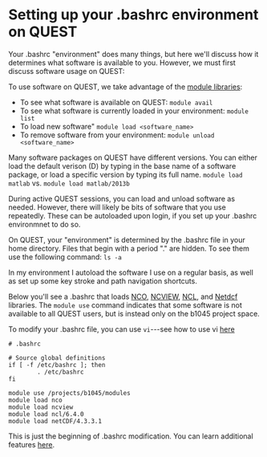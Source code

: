 # Setting up your .bashrc environment on QUEST

Your .bashrc "environment" does many things, but here we'll discuss how it determines what software is available to you. However, we must first discuss software usage on QUEST:

To use software on QUEST, we take advantage of the [module libraries](https://kb.northwestern.edu/quest-software):
* To see what software is available on QUEST: `module avail`
* To see what software is currently loaded in your environment: `module list`
* To load new software" `module load <software_name>`
* To remove software from your environment: `module unload <software_name>`

Many software packages on QUEST have different versions. You can either load the default verison (D) by typing in the base name of a software package, or load a specific version by typing its full name. `module load matlab` vs. `module load matlab/2013b`

During active QUEST sessions, you can load and unload software as needed. However, there will likely be bits of software that you use repeatedly. These can be autoloaded upon login, if you set up your .bashrc environmnet to do so. 

On QUEST, your "environment" is determined by the .bashrc file in your home directory. Files that begin with a period "." are hidden. To see them use the following command: `ls -a`

In my environment I autoload the software I use on a regular basis, as well as set up some key stroke and path navigation shortcuts.





Below you'll see a .bashrc that loads [NCO](http://nco.sourceforge.net), [NCVIEW](http://meteora.ucsd.edu/~pierce/ncview_home_page.html), [NCL](https://www.ncl.ucar.edu), and [Netdcf](https://www.unidata.ucar.edu/software/netcdf/docs/) libraries. The `module use` command indicates that some software is not available to all QUEST users, but is instead only on the b1045 project space. 


To modify your .bashrc file, you can use `vi`---see how to use vi [here](https://github.com/NU-CCRG/Getting-Started/blob/master/01_Using%20QUEST.md#vi-text-editor)


```
# .bashrc

# Source global definitions
if [ -f /etc/bashrc ]; then
        . /etc/bashrc
fi

module use /projects/b1045/modules
module load nco
module load ncview
module load ncl/6.4.0
module load netCDF/4.3.3.1

```

This is just the beginning of .bashrc modification. You can learn additional features [here](http://www.linuxfromscratch.org/blfs/view/7.8/postlfs/profile.html). 
